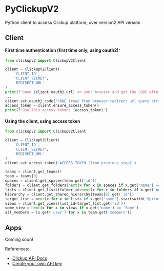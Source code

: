 # PyClickupV2

Python client to access Clickup platform, over version2 API version.

## Client

#### First time authentication (first time only, using oauth2):

```python
from clickupv2 import ClickupV2Client

client = ClickupV2Client(
    'CLIENT_ID',
    'CLIENT_SECRET',
    'REDIRECT_URL'
)
print(f'Open {client.oauth2_url} on your browser and get the CODE after authorization')
...
client.set_oauth2_code('CODE (read from browser redirect url query string)')
access_token = client.ensure_access_token()
print(f'Use this access token: {access_token}')
```

#### Using the client, using access token

```python
from clickupv2 import ClickupV2Client

client = ClickupV2Client(
    'CLIENT_ID',
    'CLIENT_SECRET',
    'REDIRECT_URL'
)
client.set_access_token('ACCESS_TOKEN (from previous step)')

teams = client.get_teams()
team = teams[0]
spaces = client.get_spaces(team.get('id'))
folders = client.get_folders(next(x for x in spaces if x.get('name') == 'Develop').get('id'))
lists = client.get_lists(folder_id=next(x for x in folders if x.get('name') == 'Sprints').get('id'))
hierarchy = client.get_shared_hierarchy(teams[0].get('id'))
target_list = next(x for x in lists if x.get('name').startswith('Sprint 01'))
views = client.get_views(list_id=target_list.get('id'))
some_view = next(x for x in views if x.get('name') == 'Some')
all_members = [x.get('user') for x in team.get('members')]
```

## Apps

Coming soon!

References:

* [Clickup API Docs](https://clickup.com/api)
* [Create your own API key](https://docs.clickup.com/en/articles/2171168-api-create-your-own-app)

